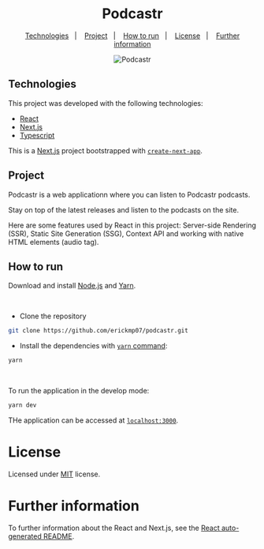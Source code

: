 <h1 align="center">Podcastr</h1>

<p align="center">
    <a href="#technologies">Technologies</a>&nbsp;&nbsp;&nbsp;|&nbsp;&nbsp;&nbsp;
    <a href="#project">Project</a>&nbsp;&nbsp;&nbsp;|&nbsp;&nbsp;&nbsp;
    <a href="#how-to-run">How to run</a>&nbsp;&nbsp;&nbsp;|&nbsp;&nbsp;&nbsp;
    <a href="#license">License</a>&nbsp;&nbsp;&nbsp;|&nbsp;&nbsp;&nbsp;
    <a href="#further-information">Further information</a>
</p>

<p align="center">
    <img alt="Podcastr" title="Podcastr" src="https://img.shields.io/github/license/erickmp07/podcastr">
</p>

## Technologies

This project was developed with the following technologies:

- [React](https://reactjs.org/)
- [Next.js](https://nextjs.org/)
- [Typescript](https://www.typescriptlang.org)

This is a [Next.js](https://nextjs.org/) project bootstrapped with [`create-next-app`](https://github.com/vercel/next.js/tree/canary/packages/create-next-app).

## Project

Podcastr is a web applicationn where you can listen to Podcastr podcasts.

Stay on top of the latest releases and listen to the podcasts on the site.

Here are some features used by React in this project: Server-side Rendering (SSR), Static Site Generation (SSG), Context API and working with native HTML elements (audio tag).

## How to run

Download and install [Node.js](https://nodejs.org/en/download/) and [Yarn](https://classic.yarnpkg.com/en/docs/install/).

<br>

- Clone the repository
```bash
git clone https://github.com/erickmp07/podcastr.git
```
- Install the dependencies with [`yarn` command](https://classic.yarnpkg.com/en/docs/usage):
```bash
yarn
```

<br>

To run the application in the develop mode:
```bash
yarn dev
```

THe application can be accessed at [`localhost:3000`](http://localhost:3000).

# License

Licensed under [MIT](LICENSE) license.

# Further information

To further information about the React and Next.js, see the [React auto-generated README](REACT-README.md).